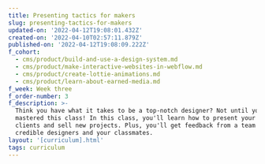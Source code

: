 ```yaml
---
title: Presenting tactics for makers
slug: presenting-tactics-for-makers
updated-on: '2022-04-12T19:08:01.432Z'
created-on: '2022-04-10T02:57:11.879Z'
published-on: '2022-04-12T19:08:09.222Z'
f_cohort:
  - cms/product/build-and-use-a-design-system.md
  - cms/product/make-interactive-websites-in-webflow.md
  - cms/product/create-lottie-animations.md
  - cms/product/learn-about-earned-media.md
f_week: Week three
f_order-number: 3
f_description: >-
  Think you have what it takes to be a top-notch designer? Not until you've
  mastered this class! In this class, you'll learn how to present your work to
  clients and sell new projects. Plus, you'll get feedback from a team of
  credible designers and your classmates.
layout: '[curriculum].html'
tags: curriculum
---
```




